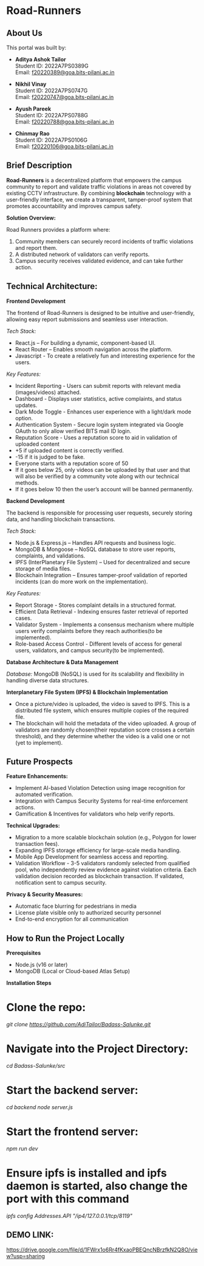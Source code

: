 # Road-Runners

## About Us

This portal was built by:

- **Aditya Ashok Tailor**  
  Student ID: 2022A7PS0389G  
  Email: [f20220389@goa.bits-pilani.ac.in](mailto:f20220389@goa.bits-pilani.ac.in)

- **Nikhil Vinay**  
  Student ID: 2022A7PS0747G  
  Email: [f20220747@goa.bits-pilani.ac.in](mailto:f20220747@goa.bits-pilani.ac.in)
  
- **Ayush Pareek**  
  Student ID: 2022A7PS0788G  
  Email: [f20220788@goa.bits-pilani.ac.in](mailto:f20220788@goa.bits-pilani.ac.in)

- **Chinmay Rao**  
  Student ID: 2022A7PS0106G  
  Email: [f20220106@goa.bits-pilani.ac.in](mailto:f20220106@goa.bits-pilani.ac.in)


## Brief Description

**Road-Runners** is a decentralized platform that empowers the campus community to report and validate traffic violations in areas not covered by existing CCTV infrastructure. By combining **blockchain** technology with a user-friendly interface, we create a transparent, tamper-proof system that promotes accountability and improves campus safety.

**Solution Overview:**

Road Runners provides a platform where:
1) Community members can securely record incidents of traffic violations and report them.
2) A distributed network of validators can verify reports.
3) Campus security receives validated evidence, and can take further action. 


## Technical Architecture: ##

**Frontend Development**

The frontend of Road-Runners is designed to be intuitive and user-friendly, allowing easy report submissions and seamless user interaction.

*Tech Stack:*
  -  React.js – For building a dynamic, component-based UI.
  -  React Router – Enables smooth navigation across the platform.
  -  Javascript - To create a relatively fun and interesting experience for the users.

*Key Features:*
  -  Incident Reporting - Users can submit reports with relevant media (images/videos) attached.
  -  Dashboard - Displays user statistics, active complaints, and status updates.
  -  Dark Mode Toggle - Enhances user experience with a light/dark mode option.
  -  Authentication System - Secure login system integrated via Google OAuth to only allow verified BITS mail ID login.
  -  Reputation Score -  Uses a reputation score to aid in validation of   uploaded content
  - +5 if uploaded content is correctly verified.
  - -15 if it is judged to be fake.
  - Everyone starts with a reputation score of 50
  - If it goes below 25, only videos can be uploaded by that user and that will also be verified by a community vote along with our technical methods.
  - If it goes below 10 then the user’s account will be banned permanently.


**Backend Development**

The backend is responsible for processing user requests, securely storing data, and handling blockchain transactions.

*Tech Stack:*
  -  Node.js & Express.js – Handles API requests and business logic.
  -  MongoDB & Mongoose – NoSQL database to store user reports, complaints, and validations.
  -  IPFS (InterPlanetary File System) – Used for decentralized and secure storage of media files.
  -  Blockchain Integration – Ensures tamper-proof validation of reported incidents (can do more work on the implementation).

*Key Features:*
  -  Report Storage - Stores complaint details in a structured format.
  -  Efficient Data Retrieval - Indexing ensures faster retrieval of reported cases.
  -  Validator System - Implements a consensus mechanism where multiple users verify complaints before they reach authorities(to be implemented).
  -  Role-based Access Control - Different levels of access for general users, validators, and campus security(to be implemented).


**Database Architecture & Data Management**

*Database:* MongoDB (NoSQL) is used for its scalability and flexibility in handling diverse data structures.


**Interplanetary File System (IPFS) & Blockchain Implementation**
  - Once a picture/video is uploaded, the video is saved to IPFS. This is a distributed file system, which ensures multiple copies of the required file.
  - The blockchain will hold the metadata of the video uploaded. A group of validators are randomly chosen(their reputation score crosses a certain threshold), and they determine whether the video is a valid one or not (yet to implement).



## Future Prospects ##

**Feature Enhancements:**
  - Implement AI-based Violation Detection using image recognition for automated verification.
  - Integration with Campus Security Systems for real-time enforcement actions.
  - Gamification & Incentives for validators who help verify reports.

**Technical Upgrades:**
  - Migration to a more scalable blockchain solution (e.g., Polygon for lower transaction fees).
  - Expanding IPFS storage efficiency for large-scale media handling.
  - Mobile App Development for seamless access and reporting.
  - Validation Workflow - 3-5 validators randomly selected from qualified  pool, who independently review evidence against violation criteria. Each validation decision recorded as blockchain transaction. If validated, notification sent to campus security.

**Privacy & Security Measures:**
  - Automatic face blurring for pedestrians in media
  - License plate visible only to authorized security personnel
  - End-to-end encryption for all communication



## How to Run the Project Locally ##

**Prerequisites**
- Node.js (v16 or later)
- MongoDB (Local or Cloud-based Atlas Setup)

**Installation Steps**

# Clone the repo: 
*git clone https://github.com/AdiTailor/Badass-Salunke.git*

# Navigate into the Project Directory:
*cd Badass-Salunke/src*

# Start the backend server:
*cd backend*
*node server.js*

# Start the frontend server:
*npm run dev*

# Ensure ipfs is installed and ipfs daemon is started, also change the port with this command
*ipfs config Addresses.API "/ip4/127.0.0.1/tcp/8119"*

## DEMO LINK: ##
https://drive.google.com/file/d/1FWrx1o6Rr4fKxaoPBEQncNBrzfkN2Q8O/view?usp=sharing



 

